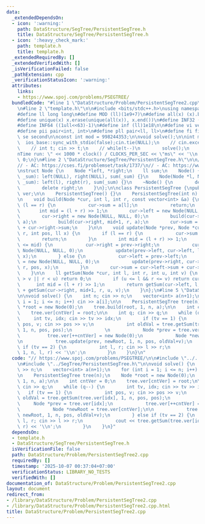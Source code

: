 ```yaml
---
data:
  _extendedDependsOn:
  - icon: ':warning:'
    path: DataStructure/SegTree/PersistentSegTree.h
    title: DataStructure/SegTree/PersistentSegTree.h
  - icon: ':heavy_check_mark:'
    path: template.h
    title: template.h
  _extendedRequiredBy: []
  _extendedVerifiedWith: []
  _isVerificationFailed: false
  _pathExtension: cpp
  _verificationStatusIcon: ':warning:'
  attributes:
    links:
    - https://www.spoj.com/problems/PSEGTREE/
  bundledCode: "#line 1 \"DataStructure/Problem/PersistentSegTree2.cpp\"\n// https://www.spoj.com/problems/PSEGTREE/\n\
    \n#line 2 \"template.h\"\n\n#include <bits/stdc++.h>\nusing namespace std;\n \n\
    #define ll long long\n#define MOD (ll)(1e9+7)\n#define all(x) (x).begin(),(x).end()\n\
    #define unique(x) x.erase(unique(all(x)), x.end())\n#define INF32 ((1ull<<31)-1)\n\
    #define INF64 ((1ull<<63)-1)\n#define inf (ll)1e18\n\n#define vi vector<int>\n\
    #define pii pair<int, int>\n#define pll pair<ll, ll>\n#define fi first\n#define\
    \ se second\n\nconst int mod = 998244353;\n\nvoid solve();\n\nint main(){\n  \
    \  ios_base::sync_with_stdio(false);cin.tie(NULL);\n    // cin.exceptions(cin.failbit);\n\
    \    // int t; cin >> t;\n    // while(t--)\n        solve();\n    cerr << \"\\\
    nTime run: \" << 1000 * clock() / CLOCKS_PER_SEC << \"ms\" << '\\n';\n    return\
    \ 0;\n}\n#line 2 \"DataStructure/SegTree/PersistentSegTree.h\"\n\n// Tested:\n\
    // - AC: https://cses.fi/problemset/task/1737/\n// - AC: https://www.spoj.com/problems/PSEGTREE/\n\
    \nstruct Node {\n    Node *left, *right;\n    ll sum;\n    Node() {}\n    Node(ll\
    \ _sum): left(NULL), right(NULL), sum(_sum) {}\n    Node(Node *l, Node *r, ll\
    \ _sum): left(l), right(r), sum(_sum) {}\n    ~Node() {\n        delete left;\n\
    \        delete right;\n    }\n};\n\nclass PersistentSegTree {\npublic:\n    vector<Node*>\
    \ ver;\n\n    PersistentSegTree() {}\n    PersistentSegTree(int n): ver(n+1) {}\n\
    \n    void build(Node *cur, int l, int r, const vector<int> &a) {\n        if\
    \ (l == r) {\n            cur->sum = a[l];\n            return;\n        }\n \
    \       int mid = (l + r) >> 1;\n        cur->left = new Node(NULL, NULL, 0);\n\
    \        cur->right = new Node(NULL, NULL, 0);\n        build(cur->left, l, mid,\
    \ a);\n        build(cur->right, mid+1, r, a);\n        cur->sum = cur->left->sum\
    \ + cur->right->sum;\n    }\n\n    void update(Node *prev, Node *cur, int l, int\
    \ r, int pos, ll x) {\n        if (l == r) {\n            cur->sum = x;\n    \
    \        return;\n        }\n        int mid = (l + r) >> 1;\n        if (pos\
    \ <= mid) {\n            cur->right = prev->right;\n            cur->left = new\
    \ Node(NULL, NULL, 0);\n            update(prev->left, cur->left, l, mid, pos,\
    \ x);\n        } else {\n            cur->left = prev->left;\n            cur->right\
    \ = new Node(NULL, NULL, 0);\n            update(prev->right, cur->right, mid+1,\
    \ r, pos, x);\n        }\n        cur->sum = cur->left->sum + cur->right->sum;\n\
    \    }\n\n    ll getSum(Node *cur, int l, int r, int u, int v) {\n        if (l\
    \ > v || r < u) return 0;\n        if (u <= l && r <= v) return cur->sum;\n  \
    \      int mid = (l + r) >> 1;\n        return getSum(cur->left, l, mid, u, v)\
    \ + getSum(cur->right, mid+1, r, u, v);\n    }\n};\n#line 5 \"DataStructure/Problem/PersistentSegTree2.cpp\"\
    \n\nvoid solve() {\n    int n; cin >> n;\n    vector<int> a(n+1);\n    for (int\
    \ i = 1; i <= n; i++) cin >> a[i];\n\n    PersistentSegTree tree(n);\n    Node\
    \ *root = new Node(0);\n    tree.build(root, 1, n, a);\n\n    int cntVer = 0;\n\
    \    tree.ver[cntVer] = root;\n\n    int q; cin >> q;\n    while (q--) {\n   \
    \     int tv, idx; cin >> tv >> idx;\n        if (tv == 1) {\n            int\
    \ pos, v; cin >> pos >> v;\n            int oldVal = tree.getSum(tree.ver[idx],\
    \ 1, n, pos, pos);\n            \n            Node *prev = tree.ver[idx];\n  \
    \          tree.ver[++cntVer] = new Node(0);\n            Node *newRoot = tree.ver[cntVer];\n\
    \n            tree.update(prev, newRoot, 1, n, pos, oldVal+v);\n        } else\
    \ if (tv == 2) {\n            int l, r; cin >> l >> r;\n            cout << tree.getSum(tree.ver[idx],\
    \ 1, n, l, r) << '\\n';\n        }\n    }\n}\n"
  code: "// https://www.spoj.com/problems/PSEGTREE/\n\n#include \"../../template.h\"\
    \n#include \"../SegTree/PersistentSegTree.h\"\n\nvoid solve() {\n    int n; cin\
    \ >> n;\n    vector<int> a(n+1);\n    for (int i = 1; i <= n; i++) cin >> a[i];\n\
    \n    PersistentSegTree tree(n);\n    Node *root = new Node(0);\n    tree.build(root,\
    \ 1, n, a);\n\n    int cntVer = 0;\n    tree.ver[cntVer] = root;\n\n    int q;\
    \ cin >> q;\n    while (q--) {\n        int tv, idx; cin >> tv >> idx;\n     \
    \   if (tv == 1) {\n            int pos, v; cin >> pos >> v;\n            int\
    \ oldVal = tree.getSum(tree.ver[idx], 1, n, pos, pos);\n            \n       \
    \     Node *prev = tree.ver[idx];\n            tree.ver[++cntVer] = new Node(0);\n\
    \            Node *newRoot = tree.ver[cntVer];\n\n            tree.update(prev,\
    \ newRoot, 1, n, pos, oldVal+v);\n        } else if (tv == 2) {\n            int\
    \ l, r; cin >> l >> r;\n            cout << tree.getSum(tree.ver[idx], 1, n, l,\
    \ r) << '\\n';\n        }\n    }\n}"
  dependsOn:
  - template.h
  - DataStructure/SegTree/PersistentSegTree.h
  isVerificationFile: false
  path: DataStructure/Problem/PersistentSegTree2.cpp
  requiredBy: []
  timestamp: '2025-10-07 00:37:04+07:00'
  verificationStatus: LIBRARY_NO_TESTS
  verifiedWith: []
documentation_of: DataStructure/Problem/PersistentSegTree2.cpp
layout: document
redirect_from:
- /library/DataStructure/Problem/PersistentSegTree2.cpp
- /library/DataStructure/Problem/PersistentSegTree2.cpp.html
title: DataStructure/Problem/PersistentSegTree2.cpp
---
```

